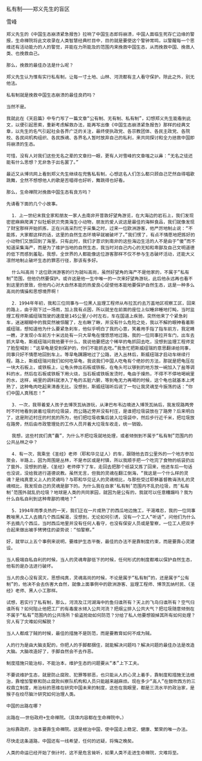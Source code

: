 私有制——郑义先生的盲区

雪峰


    郑义先生的《中国生态崩溃紧急报告》拉响了中国生态即将崩溃，中国人面临生死存亡边缘的警报，生命禅院将此文收录在人类智慧经典栏目中，目的就是要使这个警钟常鸣，以警醒每一个思维还有活动能力的人的警觉，并能在力所能及的范围内来挽救中国生态，从而挽救中国、挽救人类、也挽救自己。

    那么，挽救的最佳办法是什么呢？

    郑义先生认为惟有实行私有制，让每一寸土地、山林、河流都有主人看守保护。除此之外，别无他法。

    私有制就是挽救中国生态崩溃的最佳良药吗？

    当然不是。

    我就此在《天启篇》中专门写了一篇文章“公有制、无有制、私有制”，幻想郑义先生能看到此文，以便引起思索，重新考虑解救办法，能再写出像《中国生态崩溃紧急报告》那样的经典文章，以先生的名气引起社会各界广泛的关注，最终使执政党、各宗教团体、各民主政党、各院校、各民间机构组织、各民族魂、各界名人暂时放弃自己的私利，来共同探讨和全力拯救中国即将崩溃的生态。

    可惜，没有人对我们这些无名之辈的文章扫一眼，更有人对雪峰的文章嗤之以鼻：“无名之徒还能有什么思想？无非急于出名罢了。”

    最近又从博讯网上看到郑义先生继续在兜售私有制，心想这名人们怎么都只顾自己茫然自得唱歌跳舞，全然不想想他人的歌是否唱得也好听，舞跳得也好看。

    那么，生命禅院对挽救中国生态有良方吗？

    先请看下面的几个小故事。

      1．上一世纪末我全家和朋友一家人去南非开普敦好望角游览，在大海边的岩石上，我们发现密密麻麻爬满了似牡蛎状贝壳类海生小动物，朋友的爱人说这是最佳的海鲜食品，我们就像发现了财宝那样开始抓拣，正在兴高采烈忙于采集之时，过来一位欧洲游客，他严厉地制止说：“不能拣，大家都这样的话，这里的自然生态环境早就被破坏了。”我们愣了，有点不情愿地把拣好的小动物们又放回到了海里。只有此时，我们才意识到南非的这些海边生活的人不是由于“傻”而不知道采集海产，而是为了维护当地的自然生态，我当时对自己内心的无知和卑鄙及自己文明道德的低下而感到羞耻。我想，全世界的人都能像这位游客那样不仅不参与生态破坏活动，还能大义凛然地制止破坏生态的罪恶行径，那该有多好。

      什么叫高尚？这位欧洲游客的行为就叫高尚，虽然好望角的海产不是他家的，不属于“私有制”范围，但他仍然要保护。或许这是他一生中唯一的一次来好望角游玩，此后他永远再也看不到这里的景致，但他内心对大自然本能的热爱良心促使他本能地要保护自然生态，这是一种多么高尚的情操和思想境界啊！

      2．1994年年初，我和三位同事与一位黑人监理工程师从布拉瓦约去万盖地区视察工区，回来的路上，由于刚下过一场雨，加上我有点困，所以就坐在前面的座位上似睡非睡地打盹，当时监理工程师斯威纽瑞驾驶的速度是145公里/小时左右，车在国道上疾驰，突然他来了个紧急刹车，迷迷糊糊中的我突然被惊醒了，左右瞅了瞅，并没有什么危险之处，我以不解的眼神看着斯威纽瑞，想知道他为什么要紧急刹车，他似乎明白了我的心意，笑着用手指了指车前方，我定睛一瞧，才发现小车前方十米远处有一只大旱龟在慢悠悠地过路，我的一位同事拉开车门，出车去抓大旱龟，斯威纽瑞问我他要干什么，我说他要把这个稀罕的龟抓回去吃，没想到监理工程师变了脸型喊到：“这旱龟是受到保护的，你们不能抓去吃。”我急忙把斯威纽瑞的意思翻译给同事，同事只好不情愿地回到车上。等旱龟蹒跚地过了公路，进入丛林后，斯威纽瑞才启动车继续行程。路上，斯威纽瑞问我们如何吃旱龟，我说我们中国人吃龟有个绝妙的方法，那就是把龟压在一块大石板上，或铁板上，让龟头伸出石板或铁板，在龟头可以够到的地方放一碗加入了盐等调料的水，然后在石板或铁板下用火烧，当石板或铁板发烫时，龟由于燥热，不得不不停地喝碗里的水，这样，碗里的调料就渗入了龟的五脏六腑，等到龟无力再喝的时候，这个龟也就基本上烤熟了，这种龟肉吃起来清香无比。没想到，斯威纽瑞听后说了一句让我灵魂至今振荡的话：“你们中国人真残忍！”

      3．一次，我带着爱人孩子去博茨瓦纳游玩，从津巴布韦边境进入博茨瓦纳后，我发现路两旁时不时地看到装着垃圾的垃圾袋，而公路近旁并没有村庄，是谁把垃圾袋放在了路旁？后来明白了，这是附近村庄的村民的所为，他们把垃圾收集后装入垃圾袋中，然后步行近千米，把垃圾放在路旁，然后由市政管理处的工作人员开着大垃圾车收走，统一销毁。

      我想，这些村民们真“蠢”，为什么不把垃圾就地处理，或者倾倒到不属于“私有制”范围内的公共丛林之中？

      4．有一次，我乘坐《圣经》老师（耶和华见证人）的车，跟随他去百公里外的一个地方参加聚会，半路上，因为周围是丛林，不是市区或是村镇，所以我顺手把一个吃完了食物的纸袋扔出了窗外，没想到的是，《圣经》老师停下了车，走回去把那个纸袋又拣了回来，他进车后一句话也没说，没给我进行道德说教。虽然无言，但我的灵魂在翻江倒海，“我这是一个什么样的灵魂？是纯真意义上人的灵魂吗？与耶和华见证人的灵魂相比，与那些受过耶稣基督教诲洗礼的灵魂相比，我发现自己的灵魂是鄙下的。为什么我在自家‘私有制’范围内不乱扔垃圾，而‘私有制’范围外就乱扔垃圾？地球是人类的共同家园，就因为是公有的，我就可以任意糟蹋吗？我为什么自私自利到这种卑鄙的境地？”

      5．1994年雨季炎热的一天，我们正在一片成熟了的西瓜地边施工，干渴难忍，我的一位同事教唆黑人工人去摘几个西瓜解渴，没想到，无论如何引诱，没有一个工人“听话”，问他们为什么不去摘几个西瓜，当时西瓜地里并没有任何人看守，也没有保安人员或是警察，一位工人把双手合起来做出被手铐铐住的姿势说：“怕警察。”

    好，就举以上五个事例来说明，要维护生态平衡，最佳的办法不是靠制度约束，而是要靠心灵建设。

    当人极端自私自利的时候，当人的灵魂卑鄙低下的时候，任何形式的制度都难以保护自然生态，他有的是办法进行破坏。

    当人的良心没有泯灭，思想纯真，灵魂高尚的时候，不论是属于“私有制”的，还是属于“公有制”的，他决不会去伤害大自然，就像上面事例中的欧洲游客、监理工程师、博茨瓦纳村民、《圣经》老师、黑人小工那样。

    试想，若实行了私有制，那么，河流及江河湖海中的鱼归谁所有？天上的飞鸟归谁所有？空气归谁所有？如何阻止他把工厂的有毒废水倾入公共河流？把烟尘排入公共大气？把垃圾随意倾倒在不属于“私有”范围内的公共场所？偷盗抢劫如何防范？分给了私人他要想毁掉其所有如何处理？穷人有了灾难如何解脱？

    当人人都成了贼的时候，最佳的措施不是防范，而是要教育如何不成为贼。

    人的行为是由大脑支配的，你把人的手脚都捆住，就能解决问题吗？解决问题的最佳办法是改造大脑。大脑改造好了，手脚自然会不去作恶。

    制度措施只能治标，不能治本，维护生态的问题要从“本”上下工夫。

    不要说维护生态，就是防止腐败、犯罪等邪恶，也只能从人的心灵上着手，靠制度和措施无法根治，靠增加警察和防止腐败纠察队机构和人员只能越来越麻烦。现在多少“高人”在鼓吹西方的三权鼎立制度，用治标的思维在研究中国未来的制度，这些在我眼里，都是三流水平的政治家，是猴子在绞尽脑汁研究如何治理人类。

    中国的出路在哪？

    出路在——世俗政府+生命禅院。（具体内容都在生命禅院中。）

    治标靠政府，治本要靠生命禅院。这是根治中国，使中国走上稳定、健康、繁荣的唯一办法。

    尽快走这条道路，中国还有一线希望，任何的迟疑，将悔之晚矣。

    人类的命运已经开始了倒计时，这不是危言耸听，如果人类不走进生命禅院，灾难将至。



